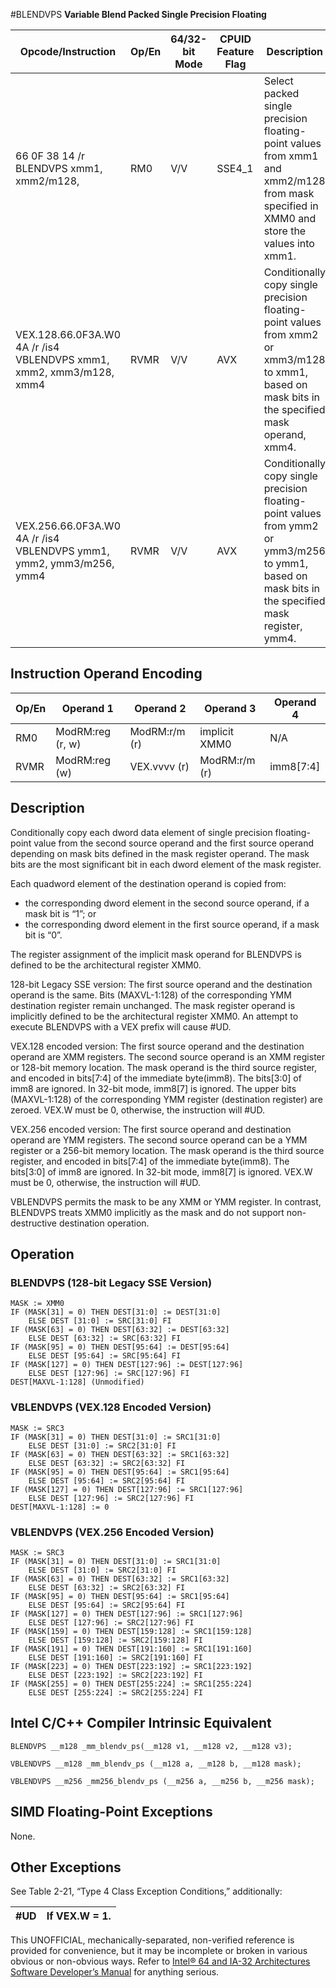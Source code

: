 #BLENDVPS
**Variable Blend Packed Single Precision Floating**

| Opcode/Instruction                                                  | Op/En | 64/32-bit Mode | CPUID Feature Flag | Description                                                                                                                                        |
| ------------------------------------------------------------------- | ----- | -------------- | ------------------ | -------------------------------------------------------------------------------------------------------------------------------------------------- |
| 66 0F 38 14 /r BLENDVPS xmm1, xmm2/m128, <XMM0>                     | RM0   | V/V            | SSE4_1             | Select packed single precision floating-point values from xmm1 and xmm2/m128 from mask specified in XMM0 and store the values into xmm1.           |
| VEX.128.66.0F3A.W0 4A /r /is4 VBLENDVPS xmm1, xmm2, xmm3/m128, xmm4 | RVMR  | V/V            | AVX                | Conditionally copy single precision floating-point values from xmm2 or xmm3/m128 to xmm1, based on mask bits in the specified mask operand, xmm4.  |
| VEX.256.66.0F3A.W0 4A /r /is4 VBLENDVPS ymm1, ymm2, ymm3/m256, ymm4 | RVMR  | V/V            | AVX                | Conditionally copy single precision floating-point values from ymm2 or ymm3/m256 to ymm1, based on mask bits in the specified mask register, ymm4. |

## Instruction Operand Encoding

| Op/En | Operand 1        | Operand 2     | Operand 3     | Operand 4 |
| ----- | ---------------- | ------------- | ------------- | --------- |
| RM0   | ModRM:reg (r, w) | ModRM:r/m (r) | implicit XMM0 | N/A       |
| RVMR  | ModRM:reg (w)    | VEX.vvvv (r)  | ModRM:r/m (r) | imm8[7:4] |

## Description

Conditionally copy each dword data element of single precision floating-point value from the second source operand and the first source operand depending on mask bits defined in the mask register operand. The mask bits are the most significant bit in each dword element of the mask register.

Each quadword element of the destination operand is copied from:

- the corresponding dword element in the second source operand, if a mask bit is “1”; or
- the corresponding dword element in the first source operand, if a mask bit is “0”.

The register assignment of the implicit mask operand for BLENDVPS is defined to be the architectural register XMM0.

128-bit Legacy SSE version: The first source operand and the destination operand is the same. Bits (MAXVL-1:128) of the corresponding YMM destination register remain unchanged. The mask register operand is implicitly defined to be the architectural register XMM0. An attempt to execute BLENDVPS with a VEX prefix will cause #​​​UD.

VEX.128 encoded version: The first source operand and the destination operand are XMM registers. The second source operand is an XMM register or 128-bit memory location. The mask operand is the third source register, and encoded in bits[7:4] of the immediate byte(imm8). The bits[3:0] of imm8 are ignored. In 32-bit mode, imm8[7] is ignored. The upper bits (MAXVL-1:128) of the corresponding YMM register (destination register) are zeroed. VEX.W must be 0, otherwise, the instruction will #​​​UD.

VEX.256 encoded version: The first source operand and destination operand are YMM registers. The second source operand can be a YMM register or a 256-bit memory location. The mask operand is the third source register, and encoded in bits[7:4] of the immediate byte(imm8). The bits[3:0] of imm8 are ignored. In 32-bit mode, imm8[7] is ignored. VEX.W must be 0, otherwise, the instruction will #​​​UD.

VBLENDVPS permits the mask to be any XMM or YMM register. In contrast, BLENDVPS treats XMM0 implicitly as the mask and do not support non-destructive destination operation.

## Operation

### BLENDVPS (128-bit Legacy SSE Version)

```
MASK := XMM0
IF (MASK[31] = 0) THEN DEST[31:0] := DEST[31:0]
    ELSE DEST [31:0] := SRC[31:0] FI
IF (MASK[63] = 0) THEN DEST[63:32] := DEST[63:32]
    ELSE DEST [63:32] := SRC[63:32] FI
IF (MASK[95] = 0) THEN DEST[95:64] := DEST[95:64]
    ELSE DEST [95:64] := SRC[95:64] FI
IF (MASK[127] = 0) THEN DEST[127:96] := DEST[127:96]
    ELSE DEST [127:96] := SRC[127:96] FI
DEST[MAXVL-1:128] (Unmodified)

```

### VBLENDVPS (VEX.128 Encoded Version)

```
MASK := SRC3
IF (MASK[31] = 0) THEN DEST[31:0] := SRC1[31:0]
    ELSE DEST [31:0] := SRC2[31:0] FI
IF (MASK[63] = 0) THEN DEST[63:32] := SRC1[63:32]
    ELSE DEST [63:32] := SRC2[63:32] FI
IF (MASK[95] = 0) THEN DEST[95:64] := SRC1[95:64]
    ELSE DEST [95:64] := SRC2[95:64] FI
IF (MASK[127] = 0) THEN DEST[127:96] := SRC1[127:96]
    ELSE DEST [127:96] := SRC2[127:96] FI
DEST[MAXVL-1:128] := 0

```

### VBLENDVPS (VEX.256 Encoded Version)

```
MASK := SRC3
IF (MASK[31] = 0) THEN DEST[31:0] := SRC1[31:0]
    ELSE DEST [31:0] := SRC2[31:0] FI
IF (MASK[63] = 0) THEN DEST[63:32] := SRC1[63:32]
    ELSE DEST [63:32] := SRC2[63:32] FI
IF (MASK[95] = 0) THEN DEST[95:64] := SRC1[95:64]
    ELSE DEST [95:64] := SRC2[95:64] FI
IF (MASK[127] = 0) THEN DEST[127:96] := SRC1[127:96]
    ELSE DEST [127:96] := SRC2[127:96] FI
IF (MASK[159] = 0) THEN DEST[159:128] := SRC1[159:128]
    ELSE DEST [159:128] := SRC2[159:128] FI
IF (MASK[191] = 0) THEN DEST[191:160] := SRC1[191:160]
    ELSE DEST [191:160] := SRC2[191:160] FI
IF (MASK[223] = 0) THEN DEST[223:192] := SRC1[223:192]
    ELSE DEST [223:192] := SRC2[223:192] FI
IF (MASK[255] = 0) THEN DEST[255:224] := SRC1[255:224]
    ELSE DEST [255:224] := SRC2[255:224] FI

```

## Intel C/C++ Compiler Intrinsic Equivalent

```
BLENDVPS __m128 _mm_blendv_ps(__m128 v1, __m128 v2, __m128 v3);

```

```
VBLENDVPS __m128 _mm_blendv_ps (__m128 a, __m128 b, __m128 mask);

```

```
VBLENDVPS __m256 _mm256_blendv_ps (__m256 a, __m256 b, __m256 mask);

```

## SIMD Floating-Point Exceptions

None.

## Other Exceptions

See Table 2-21, “Type 4 Class Exception Conditions,” additionally:

| #​​​UD | If VEX.W = 1. |
| ------ | ------------- |

This UNOFFICIAL, mechanically-separated, non-verified reference is provided for convenience, but it may be
incomplete or broken in various obvious or non-obvious
ways. Refer to [Intel® 64 and IA-32 Architectures Software Developer’s Manual](https://software.intel.com/en-us/download/intel-64-and-ia-32-architectures-sdm-combined-volumes-1-2a-2b-2c-2d-3a-3b-3c-3d-and-4) for anything serious.
